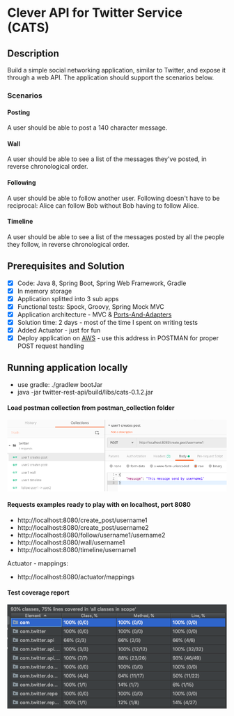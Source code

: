 # Clever API for Twitter Service (CATS)


## Description

Build a simple social networking application, similar to Twitter, and expose it through a web API. The application should support the scenarios below.

### Scenarios

#### Posting
A user should be able to post a 140 character message.

#### Wall
A user should be able to see a list of the messages they've posted, in reverse chronological order.

#### Following
A user should be able to follow another user. Following doesn't have to be reciprocal: Alice can follow Bob without Bob having to follow Alice.

#### Timeline
A user should be able to see a list of the messages posted by all the people they follow, in reverse chronological order.


## Prerequisites and Solution

- [x] Code: Java 8, Spring Boot, Spring Web Framework, Gradle
- [x] In memory storage
- [x] Application splitted into 3 sub apps 
- [x] Functional tests: Spock, Groovy, Spring Mock MVC
- [x] Application architecture - MVC & [Ports-And-Adapters](https://spin.atomicobject.com/2013/02/23/ports-adapters-software-architecture/)
- [x] Solution time: 2 days - most of the time I spent on writing tests
- [x] Added Actuator - just for fun
- [x] Deploy application on [AWS](http://cats.eu-west-1.elasticbeanstalk.com/actuator/mappings) - use this address in POSTMAN for proper POST request handling

## Running application locally

- use gradle: ./gradlew bootJar
- java -jar twitter-rest-api/build/libs/cats-0.1.2.jar


#### Load postman collection from postman_collection folder
![Post man view](img/postman.png)

#### Requests examples ready to play with on localhost, port 8080

- http://localhost:8080/create_post/username1
- http://localhost:8080/create_post/username2
- http://localhost:8080/follow/username1/username2
- http://localhost:8080/wall/username1
- http://localhost:8080/timeline/username1

Actuator - mappings:
- http://localhost:8080/actuator/mappings


#### Test coverage report

![Post man view](img/test_coverage.png)
